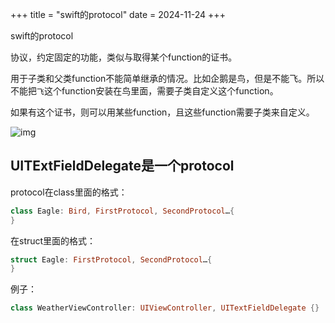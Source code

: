 +++
title = "swift的protocol"
date = 2024-11-24
+++

swift的protocol

协议，约定固定的功能，类似与取得某个function的证书。

用于子类和父类function不能简单继承的情况。比如企鹅是鸟，但是不能飞。所以不能把`飞`这个function安装在鸟里面，需要子类自定义这个function。

如果有这个证书，则可以用某些function，且这些function需要子类来自定义。

![img](https://linxz-aliyun.oss-cn-shenzhen.aliyuncs.com/images/202411232249252.png)

## UITExtFieldDelegate是一个protocol

protocol在class里面的格式：

```swift
class Eagle: Bird, FirstProtocol, SecondProtocol…{
}
```

在struct里面的格式：
```swift
struct Eagle: FirstProtocol, SecondProtocol…{
}
```



例子：

```swift
class WeatherViewController: UIViewController, UITextFieldDelegate {}

```
